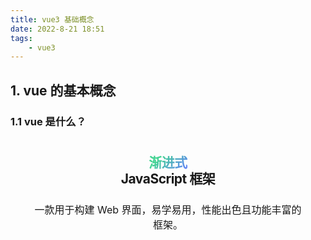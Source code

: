 ```yaml
---
title: vue3 基础概念
date: 2022-8-21 18:51
tags: 
    - vue3
---
```


## 1. vue 的基本概念

### 1.1 vue 是什么？

<div >
    <section style="padding:26px 32px; display:block;text-align:center;">
   <h1 style="letter-spacing: -.5px; margin: 0 auto;line-height:1.25">
       <span 
             style="background: -webkit-linear-gradient(315deg,#42d392 25%,#647eff);
                    -webkit-background-clip: text;
                    -webkit-text-fill-color: transparent">
           渐进式
       </span>
       <br>
       JavaScript 框架
    </h1> 
    <p style="max-width: 960px;
              line-height: 1.5;
              color: var(--vt-c-text-2);
              transition: color .5s;
              font-size: 16px;
              margin: 24px auto 40px;">
        一款用于构建 Web 界面，易学易用，性能出色且功能丰富的框架。
    </p>
    </section>
</div>
